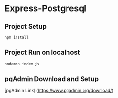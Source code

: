 # Express-Postgresql
## Project Setup

```sh
npm install
```

## Project Run on localhost

```sh
nodemon index.js
```

## pgAdmin Download and Setup

[pgAdmin Link] (https://www.pgadmin.org/download/)

